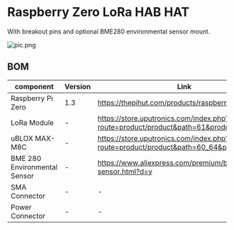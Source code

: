 # Raspberry Zero LoRa HAB HAT
With breakout pins and optional BME280 environmental sensor mount.

![pic.png](pic.png)  

## BOM

| component  | Version  | Link  | Notes |
|---|---|---|---|
| Raspberry Pi Zero  | 1.3  | https://thepihut.com/products/raspberry-pi-zero |   |
| LoRa Module  | -  | https://store.uputronics.com/index.php?route=product/product&path=61&product_id=69  | (434MHz)  |
| uBLOX MAX-M8C  | -  | https://store.uputronics.com/index.php?route=product/product&path=60_64&product_id=72  | Chip Antenna |
| BME 280 Environmental Sensor   | -  | https://www.aliexpress.com/premium/bme280-sensor.html?d=y | optional |
| SMA Connector | - | - | - |
| Power Connector | - | - | - |


